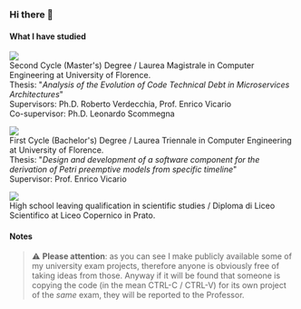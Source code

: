 ### Hi there 👋

#### What I have studied

![](https://geps.dev/progress/100) <br/>
Second Cycle (Master's) Degree / Laurea Magistrale in Computer Engineering at University of Florence.<br/>
Thesis: "*Analysis of the Evolution of Code Technical Debt in Microservices Architectures*"<br/>
Supervisors: Ph.D. Roberto Verdecchia, Prof. Enrico Vicario<br/>
Co-supervisor: Ph.D. Leonardo Scommegna

![](https://geps.dev/progress/100)<br/>
First Cycle (Bachelor's) Degree / Laurea Triennale in Computer Engineering at University of Florence.<br/>
Thesis: "*Design and development of a software component for the derivation of Petri preemptive models from specific timeline*"<br/>
Supervisor: Prof. Enrico Vicario

![](https://geps.dev/progress/100)<br/>
High school leaving qualification in scientific studies / Diploma di Liceo Scientifico at Liceo Copernico in Prato.

#### Notes
> :warning: **Please attention**: as you can see I make publicly available some of my university exam projects, therefore anyone is obviously free of taking ideas from those. Anyway if it will be found that someone is copying the code (in the mean CTRL-C / CTRL-V) for its own project of the *same* exam, they will be reported to the Professor.
